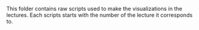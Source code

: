 This folder contains raw scripts used to make the visualizations in the lectures. Each scripts starts with the number of the lecture it corresponds to.
